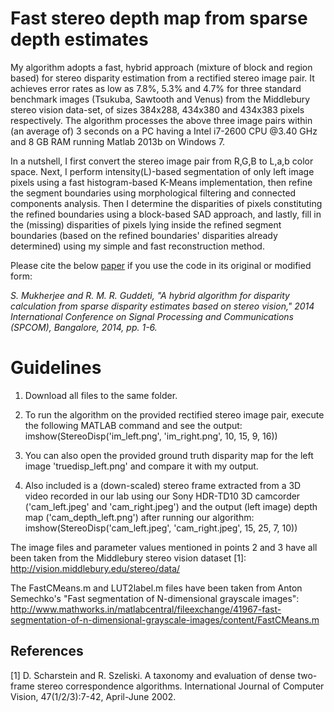 # Fast stereo depth map from sparse depth estimates

My algorithm adopts a fast, hybrid approach (mixture of block and region based) for stereo disparity estimation from a rectified stereo image pair. It achieves error rates as low as 7.8%, 5.3% and 4.7% for three standard benchmark images (Tsukuba, Sawtooth and Venus) from the Middlebury stereo vision data-set, of sizes 384x288, 434x380 and 434x383 pixels respectively. The algorithm processes the above three image pairs within (an average of) 3 seconds on a PC having a Intel i7-2600 CPU @3.40 GHz and 8 GB RAM running Matlab 2013b on Windows 7. 

In a nutshell, I first convert the stereo image pair from R,G,B to L,a,b color space. Next, I perform intensity(L)-based segmentation of only left image pixels using a fast histogram-based K-Means implementation, then refine the segment boundaries using morphological filtering and connected components analysis. Then I determine the disparities of pixels constituting the refined boundaries using a block-based SAD approach, and lastly, fill in the (missing) disparities of pixels lying inside the refined segment boundaries (based on the refined boundaries' disparities already determined) using my simple and fast reconstruction method.

Please cite the below [paper](https://doi.org/10.1109/SPCOM.2014.6983949) if you use the code in its original or modified form:

*S. Mukherjee and R. M. R. Guddeti, "A hybrid algorithm for disparity calculation from sparse disparity estimates based on stereo vision," 2014 International Conference on Signal Processing and Communications (SPCOM), Bangalore, 2014, pp. 1-6.*

# Guidelines

1. Download all files to the same folder.

2. To run the algorithm on the provided rectified stereo image pair, execute the following MATLAB command and see the output:
	imshow(StereoDisp('im_left.png', 'im_right.png', 10, 15, 9, 16))

3. You can also open the provided ground truth disparity map for the left image 'truedisp_left.png' and compare it with my output.

4. Also included is a (down-scaled) stereo frame extracted from a 3D video recorded in our lab using our Sony HDR-TD10 3D camcorder
('cam_left.jpeg' and 'cam_right.jpeg') and the output (left image) depth map ('cam_depth_left.png') after running our algorithm:
	imshow(StereoDisp('cam_left.jpeg', 'cam_right.jpeg', 15, 25, 7, 10))

The image files and parameter values mentioned in points 2 and 3 have all been taken from the Middlebury stereo vision dataset [1]:
http://vision.middlebury.edu/stereo/data/

The FastCMeans.m and LUT2label.m files have been taken from Anton Semechko's "Fast segmentation of N-dimensional grayscale images":
http://www.mathworks.in/matlabcentral/fileexchange/41967-fast-segmentation-of-n-dimensional-grayscale-images/content/FastCMeans.m

## References

[1]	D. Scharstein and R. Szeliski. A taxonomy and evaluation of dense two-frame stereo correspondence algorithms.
International Journal of Computer Vision, 47(1/2/3):7-42, April-June 2002.
